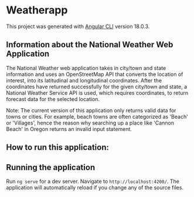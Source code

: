 # Weatherapp

This project was generated with [Angular CLI](https://github.com/angular/angular-cli) version 18.0.3.

## Information about the National Weather Web Application

The National Weather web application takes in city/town and state information and uses an OpenStreetMap API that converts the location of interest, into its latitudinal and longitudinal coordinates. After the coordinates have returned successfully for the given city/town and state, a National Weather Service API is used, which requires coordinates, to return forecast data for the selected location.

Note: The current version of this application only returns valid data for towns or cities. For example, beach towns are often categorized as 'Beach' or 'Villages', hence the reason why searching up a place like 'Cannon Beach' in Oregon returns an invalid input statement.




## How to run this application:

## Running the application

Run `ng serve` for a dev server. Navigate to `http://localhost:4200/`. The application will automatically reload if you change any of the source files.
